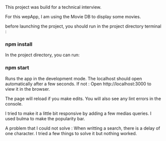 This project was build for a technical interview.

For this wepApp, I am using the Movie DB to display some movies.

before launching the project, you should run in the project directory terminal : 
### npm install

In the project directory, you can run:

### npm start
Runs the app in the development mode.
The localhost should open automatically after a few seconds. If not : Open http://localhost:3000 to view it in the browser.

The page will reload if you make edits.
You will also see any lint errors in the console.


I tried to make it a little bit responsive by adding a few medias queries. 
I used bulma to make the popularity bar. 

A problem that I could not solve : When writting a search, there is a delay of one character. I tried a few things to solve it but nothing worked. 
